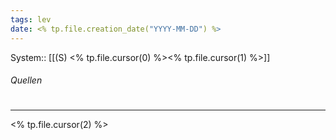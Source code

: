 ```yaml
---
tags: lev
date: <% tp.file.creation_date("YYYY-MM-DD") %>
---
```

System:: [[(S) <% tp.file.cursor(0) %><% tp.file.cursor(1) %>]]

###### Quellen

#
---
<% tp.file.cursor(2) %>